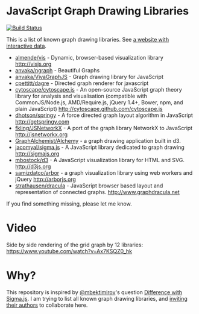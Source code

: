JavaScript Graph Drawing Libraries
=======================
[![Build Status](https://travis-ci.org/anvaka/graph-drawing-libraries.svg?branch=master)](https://travis-ci.org/anvaka/graph-drawing-libraries)

This is a list of known graph drawing libraries. See [a website with interactive data](http://anvaka.github.io/graph-drawing-libraries/#/all). 

* [almende/vis](https://github.com/almende/vis) - Dynamic, browser-based visualization library http://visjs.org
* [anvaka/ngraph](https://github.com/anvaka/ngraph) - Beautiful Graphs
* [anvaka/VivaGraphJS](https://github.com/anvaka/VivaGraphJS) - Graph drawing library for JavaScript
* [cpettitt/dagre](https://github.com/cpettitt/dagre) - Directed graph renderer for javascript
* [cytoscape/cytoscape.js](https://github.com/cytoscape/cytoscape.js) - An open-source JavaScript graph theory library for analysis and visualisation (compatible with CommonJS/Node.js, AMD/Require.js, jQuery 1.4+, Bower, npm, and plain JavaScript) http://cytoscape.github.com/cytoscape.js
* [dhotson/springy](https://github.com/dhotson/springy) - A force directed graph layout algorithm in JavaScript http://getspringy.com
* [fkling/JSNetworkX](https://github.com/fkling/JSNetworkX) - A port of the graph library NetworkX to JavaScript http://jsnetworkx.org
* [GraphAlchemist/Alchemy](https://github.com/GraphAlchemist/Alchemy) - a graph drawing application built in d3.
* [jacomyal/sigma.js](https://github.com/jacomyal/sigma.js) - A JavaScript library dedicated to graph drawing http://sigmajs.org
* [mbostock/d3](https://github.com/mbostock/d3) - A JavaScript visualization library for HTML and SVG. http://d3js.org
* [samizdatco/arbor](https://github.com/samizdatco/arbor) - a graph visualization library using web workers and jQuery http://arborjs.org
* [strathausen/dracula](https://github.com/strathausen/dracula) - JavaScript browser based layout and representation of connected graphs. http://www.graphdracula.net

If you find something missing, please let me know.

Video
=====
Side by side rendering of the grid graph by 12 libraries: https://www.youtube.com/watch?v=Ax7KSQZ0_hk 

Why?
====
This repository is inspired by [@mbektimirov](https://github.com/mbektimirov)'s question [Difference with Sigma.js](https://github.com/anvaka/ngraph/issues/6). I am trying to list all known graph drawing libraries, and [inviting their authors](https://github.com/anvaka/graph-drawing-libraries/issues/1) to collaborate here.
